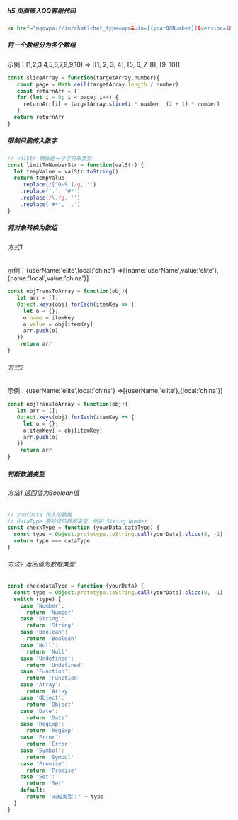 ##### h5 页面嵌入QQ客服代码  
```html
<a href="mqqwpa://im/chat?chat_type=wpa&uin={{yourQQNumber}}&version=1&src_type=web&web_src=oicqzone.com"></a>
```

##### 将一个数组分为多个数组  
示例：[1,2,3,4,5,6,7,8,9,10] => [[1, 2, 3, 4], [5, 6, 7, 8], [9, 10]]

```js
const sliceArray = function(targetArray,number){
   const page = Math.ceil(targetArray.length / number)
   const returnArr = []
   for (let i = 0; i < page; i++) {
     returnArr[i] = targetArray.slice(i * number, (i + 1) * number)
   }
  return returnArr
}
```
##### 限制只能传入数字
```js
// valStr 确保是一个字符串类型
const limitToNumberStr = function(valStr) {
  let tempValue = valStr.toString()
  return tempValue
    .replace(/[^0-9.]/g, '')
    .replace('.', '#*')
    .replace(/\./g, '')
    .replace('#*', '.')
}
```
##### 将对象转换为数组
###### 方式1
示例：{userName:'elite',local:'china'} =>[{name:'userName',value:'elite'},{name:'local',value:'china'}]
```js
const objTransToArray = function(obj){
   let arr = [];
   Object.keys(obj).forEach(itemKey => {
     let o = {};
     o.name = itemKey
     o.value = obj[itemKey]
     arr.push(o)
   })
    return arr
}
```
###### 方式2
示例：{userName:'elite',local:'china'} =>[{userName:'elite'},{local:'china'}]
```js
const objTransToArray = function(obj){
   let arr = [];
   Object.keys(obj).forEach(itemKey => {
     let o = {};
     o[itemKey] = obj[itemKey]
     arr.push(o)
   })
    return arr
}
```

##### 判断数据类型
###### 方法1 返回值为Boolean值
```js
// yourData 传入的数据
// dataType 要验证的数据类型，例如 String Number
const checkType = function (yourData,dataType) {
  const type = Object.prototype.toString.call(yourData).slice(8, -1)
  return type === dataType
}
```
###### 方法2 返回值为数据类型
```js
const checkdataType = function (yourData) {
  const type = Object.prototype.toString.call(yourData).slice(8, -1)
  switch (type) {
    case 'Number':
      return 'Number'
    case 'String':
      return 'String'
    case 'Boolean':
      return 'Boolean'
    case 'Null':
      return 'Null'
    case 'Undefined':
      return 'Undefined'
    case 'Function':
      return 'Function'
    case 'Array':
      return 'Array'
    case 'Object':
      return 'Object'
    case 'Date':
      return 'Date'
    case 'RegExp':
      return 'RegExp'
    case 'Error':
      return 'Error'
    case 'Symbol':
      return 'Symbol'
    case 'Promise':
      return 'Promise'
    case 'Set':
      return 'Set'
    default:
      return '未知类型：' + type
  }
}
```








